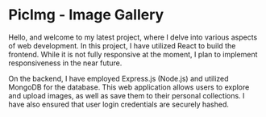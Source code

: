 # PicImg - Image Gallery
Hello, and welcome to my latest project, where I delve into various aspects of web development. 
In this project, I have utilized React to build the frontend. While it is not fully responsive at the moment, 
I plan to implement responsiveness in the near future. 

On the backend, I have employed Express.js (Node.js) and utilized MongoDB for the database. 
This web application allows users to explore and upload images, as well as save them to their personal collections. 
I have also ensured that user login credentials are securely hashed.
